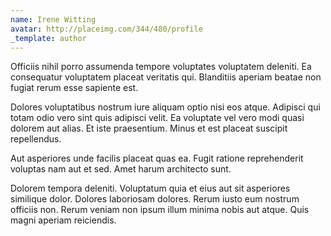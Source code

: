 ```yaml
---
name: Irene Witting
avatar: http://placeimg.com/344/480/profile
_template: author
---
```

Officiis nihil porro assumenda tempore voluptates voluptatem deleniti. Ea consequatur voluptatem placeat veritatis qui. Blanditiis aperiam beatae non fugiat rerum esse sapiente est.
  
Dolores voluptatibus nostrum iure aliquam optio nisi eos atque. Adipisci qui totam odio vero sint quis adipisci velit. Ea voluptate vel vero modi quasi dolorem aut alias. Et iste praesentium. Minus et est placeat suscipit repellendus.
  
Aut asperiores unde facilis placeat quas ea. Fugit ratione reprehenderit voluptas nam aut et sed. Amet harum architecto sunt.
  
Dolorem tempora deleniti. Voluptatum quia et eius aut sit asperiores similique dolor. Dolores laboriosam dolores. Rerum iusto eum nostrum officiis non. Rerum veniam non ipsum illum minima nobis aut atque. Quis magni aperiam reiciendis.
